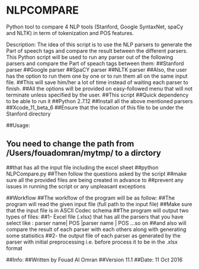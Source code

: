 # NLPCOMPARE
Python tool to compare 4 NLP tools (Stanford, Google SyntaxNet, spaCy and NLTK) in term of tokenization and POS features.

Description:
    The idea of this script is to use the NLP parsers to generate the Part of speech tags and compare the result between the different parsers. 
    This Python script will be used to run any parser out of the following parsers and compare the Part of speach tags between them:
    ##Stanford parser
    ##Google parser
    ##SpaCY parser
    ##NLTK parser
    ##Also, the user has the option to run them one by one or to run them all on the same input file.
    ##This will save him/her a lot of time instead of waiting each parser to finish.
    ##All the options will be provided on easy-followed menu that will not terminate unless specified by the user.
    ##This script 
##Quick dependency to be able to run it
    ##Python 2.7.12 
    ##Install all the above mentioned parsers
    ##Xcode_11_beta_6
    ##Ensure that the location of this file to be under the Stanford directory

##Usage:
## You need to change the path from /Users/fouadomran/mytmp/ to a dirctory
##that has all the input file including the excel sheet
##python NLPCompare.py
##Then follow the questions asked by the script
##make sure all the provided files are being created in advance to
##prevent any issues in running the script or any unpleasant exceptions

##Workflow
##The workflow of the program will be as follow:
    ##The program will read the given input file (full path to the input file)
    ##Make sure that the input file is in ASCII Codec schema
    ##The program will output two types of files:
        ##1- Excel file (.xlsx) that has all the parsers that you have select like : parser name| POS |parser name | POS ...so on 
        ##and also will compare the result of each parser with each others along with generating some statisitics 
        ##2- the output file of each parser as generated by the parser with initial preprocessing i.e. before process it to be in the .xlsx format 

##Info:
    ##Written by Fouad Al Omran
    ##Version 11.1
    ##Date: 11 Oct 2016

